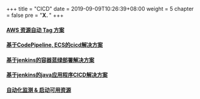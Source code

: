 +++
title = "CICD"
date = 2019-09-09T10:26:39+08:00
weight = 5
chapter = false
pre = "<b>X. </b>"
+++

#### [AWS 资源自动 Tag 方案](https://github.com/lab798/aws-resource-auto-tagging)
#### [基于CodePipeline, ECS的cicd解决方案](https://github.com/lab798/quickstart-guide/blob/master/cicd.md)
#### [基于jenkins的容器蓝绿部署解决方案](https://github.com/lab798/quickstart-guide/blob/master/cicd_docker_bule_jenkins.md)
#### [基于jenkins的java应用程序CICD解决方案](https://github.com/lab798/quickstart-guide/blob/master/cicd_jar_jenkins.md)
#### [自动化监测 & 启动可用资源](https://github.com/lab798/quickstart-guide/blob/master/automatic-apply-resource.md)

